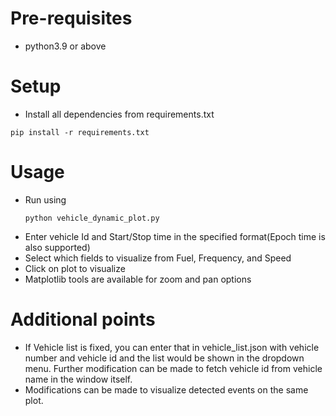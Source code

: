 # Pre-requisites
- python3.9 or above

# Setup
- Install all dependencies from requirements.txt
```
pip install -r requirements.txt
```

# Usage
- Run using
    ```
    python vehicle_dynamic_plot.py
    ```
- Enter vehicle Id and Start/Stop time in the specified format(Epoch time is also supported)
- Select which fields to visualize from Fuel, Frequency, and Speed
- Click on plot to visualize
- Matplotlib tools are available for zoom and pan options


# Additional points
- If Vehicle list is fixed, you can enter that in vehicle_list.json with vehicle number and vehicle id and the list would be shown in the dropdown menu. Further modification can be made to fetch vehicle id from vehicle name in the window itself.
- Modifications can be made to visualize detected events on the same plot.
